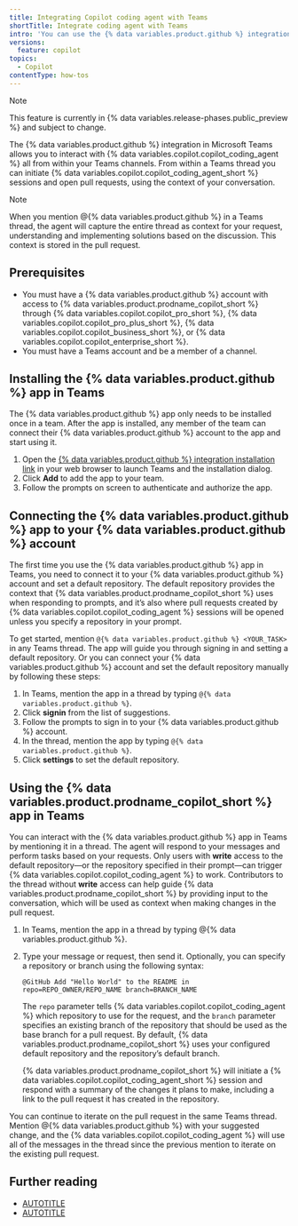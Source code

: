 ```yaml
---
title: Integrating Copilot coding agent with Teams
shortTitle: Integrate coding agent with Teams
intro: 'You can use the {% data variables.product.github %} integration in Teams to provide context and open pull requests all from within your Teams channels.'
versions:
  feature: copilot
topics:
  - Copilot
contentType: how-tos
---
```


> [!NOTE]
> This feature is currently in {% data variables.release-phases.public_preview %} and subject to change.

The {% data variables.product.github %} integration in Microsoft Teams allows you to interact with {% data variables.copilot.copilot_coding_agent %} all from within your Teams channels. From within a Teams thread you can initiate {% data variables.copilot.copilot_coding_agent_short %} sessions and open pull requests, using the context of your conversation.

> [!NOTE]
> When you mention @{% data variables.product.github %} in a Teams thread, the agent will capture the entire thread as context for your request, understanding and implementing solutions based on the discussion. This context is stored in the pull request.

## Prerequisites

* You must have a {% data variables.product.github %} account with access to {% data variables.product.prodname_copilot_short %} through {% data variables.copilot.copilot_pro_short %}, {% data variables.copilot.copilot_pro_plus_short %}, {% data variables.copilot.copilot_business_short %}, or {% data variables.copilot.copilot_enterprise_short %}.
* You must have a Teams account and be a member of a channel.

## Installing the {% data variables.product.github %} app in Teams

The {% data variables.product.github %} app only needs to be installed once in a team. After the app is installed, any member of the team can connect their {% data variables.product.github %} account to the app and start using it.

1. Open the [{% data variables.product.github %} integration installation link](https://teams.microsoft.com/l/app/836ecc9e-6dca-4696-a2e9-15e252cd3f31) in your web browser to launch Teams and the installation dialog.
1. Click **Add** to add the app to your team.
1. Follow the prompts on screen to authenticate and authorize the app.

## Connecting the {% data variables.product.github %} app to your {% data variables.product.github %} account

The first time you use the {% data variables.product.github %} app in Teams, you need to connect it to your {% data variables.product.github %} account and set a default repository. The default repository provides the context that {% data variables.product.prodname_copilot_short %} uses when responding to prompts, and it’s also where pull requests created by {% data variables.copilot.copilot_coding_agent %} sessions will be opened unless you specify a repository in your prompt.

To get started, mention `@{% data variables.product.github %} <YOUR_TASK>` in any Teams thread. The app will guide you through signing in and setting a default repository. Or you can connect your {% data variables.product.github %} account and set the default repository manually by following these steps:

1. In Teams, mention the app in a thread by typing `@{% data variables.product.github %}`.
1. Click **signin** from the list of suggestions.
1. Follow the prompts to sign in to your {% data variables.product.github %} account.
1. In the thread, mention the app by typing `@{% data variables.product.github %}`.
1. Click **settings** to set the default repository.

## Using the {% data variables.product.prodname_copilot_short %} app in Teams

You can interact with the {% data variables.product.github %} app in Teams by mentioning it in a thread. The agent will respond to your messages and perform tasks based on your requests. Only users with **write** access to the default repository—or the repository specified in their prompt—can trigger {% data variables.copilot.copilot_coding_agent %} to work. Contributors to the thread without **write** access can help guide {% data variables.product.prodname_copilot_short %} by providing input to the conversation, which will be used as context when making changes in the pull request.

1. In Teams, mention the app in a thread by typing @{% data variables.product.github %}.
1. Type your message or request, then send it. Optionally, you can specify a repository or branch using the following syntax:

    ```text
    @GitHub Add "Hello World" to the README in repo=REPO_OWNER/REPO_NAME branch=BRANCH_NAME
    ```

   The `repo` parameter tells {% data variables.copilot.copilot_coding_agent %} which repository to use for the request, and the `branch` parameter specifies an existing branch of the repository that should be used as the base branch for a pull request. By default, {% data variables.product.prodname_copilot_short %} uses your configured default repository and the repository’s default branch.
  
   {% data variables.product.prodname_copilot_short %} will initiate a {% data variables.copilot.copilot_coding_agent_short %} session and respond with a summary of the changes it plans to make, including a link to the pull request it has created in the repository.

You can continue to iterate on the pull request in the same Teams thread. Mention @{% data variables.product.github %} with your suggested change, and the {% data variables.copilot.copilot_coding_agent %} will use all of the messages in the thread since the previous mention to iterate on the existing pull request.

## Further reading

* [AUTOTITLE](/copilot/concepts/coding-agent/coding-agent)
* [AUTOTITLE](/copilot/concepts/coding-agent/enable-coding-agent)

